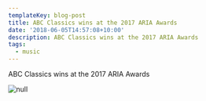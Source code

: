 ```yaml
---
templateKey: blog-post
title: ABC Classics wins at the 2017 ARIA Awards
date: '2018-06-05T14:57:08+10:00'
description: ABC Classics wins at the 2017 ARIA Awards
tags:
  - music
---
```

ABC Classics wins at the 2017 ARIA Awards

![null](/img/docker.png)
